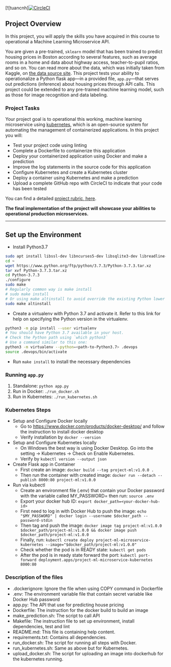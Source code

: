 [![tuancnh][![CircleCI](https://dl.circleci.com/status-badge/img/gh/tuancat/project-4-udacity/tree/main.svg?style=svg)](https://dl.circleci.com/status-badge/redirect/gh/tuancat/project-4-udacity/tree/main)

## Project Overview

In this project, you will apply the skills you have acquired in this course to operational a Machine Learning Microservice API. 

You are given a pre-trained, `sklearn` model that has been trained to predict housing prices in Boston according to several features, such as average rooms in a home and data about highway access, teacher-to-pupil ratios, and so on. You can read more about the data, which was initially taken from Kaggle, on [the data source site](https://www.kaggle.com/c/boston-housing). This project tests your ability to operationalize a Python flask app—in a provided file, `app.py`—that serves out predictions (inference) about housing prices through API calls. This project could be extended to any pre-trained machine learning model, such as those for image recognition and data labeling.

### Project Tasks

Your project goal is to operational this working, machine learning microservice using [kubernetes](https://kubernetes.io/), which is an open-source system for automating the management of containerized applications. In this project you will:
* Test your project code using linting
* Complete a Dockerfile to containerize this application
* Deploy your containerized application using Docker and make a prediction
* Improve the log statements in the source code for this application
* Configure Kubernetes and create a Kubernetes cluster
* Deploy a container using Kubernetes and make a prediction
* Upload a complete GitHub repo with CircleCI to indicate that your code has been tested

You can find a detailed [project rubric, here](https://review.udacity.com/#!/rubrics/2576/view).

**The final implementation of the project will showcase your abilities to operational production microservices.**

---

## Set up the Environment

* Install Python3.7
```bash
sudo apt install libssl-dev libncurses5-dev libsqlite3-dev libreadline-dev libtk8.6 libgdm-dev libdb4o-cil-dev libpcap-dev
cd ~
wget https://www.python.org/ftp/python/3.7.3/Python-3.7.3.tar.xz
tar xvf Python-3.7.3.tar.xz
cd Python-3.7.3
./configure
sudo make
# Regularly common way is make install
# sudo make install
# Or using make altinstall to avoid override the existing Python lower version
sudo make altinstall
```

* Create a virtualenv with Python 3.7 and activate it. Refer to this link for help on specifying the Python version in the virtualenv. 
```bash
python3 -m pip install --user virtualenv
# You should have Python 3.7 available in your host. 
# Check the Python path using `which python3`
# Use a command similar to this one:
python3 -m virtualenv --python=<path-to-Python3.7> .devops
source .devops/bin/activate
```
* Run `make install` to install the necessary dependencies

### Running `app.py`

1. Standalone:  `python app.py`
2. Run in Docker:  `./run_docker.sh`
3. Run in Kubernetes:  `./run_kubernetes.sh`

### Kubernetes Steps

* Setup and Configure Docker locally
  * Go to https://www.docker.com/products/docker-desktop/ and follow the instruction to install docker desktop
  * Verify installation by `docker --version`
* Setup and Configure Kubernetes locally
  * On Windows the best way is using Docker Desktop. Go into the setting -> Kubernetes -> Check on Enable Kubernetes.
  * Verify by `kubectl version --output json`
* Create Flask app in Container
  * First create an image: `docker build --tag project-ml:v1.0.0 .`
  * Then run the container with created image: `docker run --detach --publish 8000:80 project-ml:v1.0.0`
* Run via kubectl
  * Create an environment file (.env) that contain your Docker password with the variable called MY_PASSWORD=<your-docker-hub-pw> then run: `source .env`
  * Export your docker hub ID: `export docker_path=<your-docker-hub-id>`
  * First need to log in with Docker Hub to push the image: `echo "$MY_PASSWORD" | docker login --username $docker_path --password-stdin`
  * Then tag and push the image: `docker image tag project-ml:v1.0.0 $docker_path/project-ml:v1.0.0 && docker image push $docker_path/project-ml:v1.0.0`
  * Finally, run: `kubectl create deploy project-ml-microservice-kubernetes --image="$docker_path/project-ml:v1.0.0"`
  * Check whether the pod is in READY state: `kubectl get pods`
  * After the pod is in ready state forward the port: `kubectl port-forward deployment.apps/project-ml-microservice-kubernetes 8000:80`

### Description of the files
* .dockerignore: Ignore the file when using COPY command in Dockerfile
* .env: The environment variable file that contain secret variable like Docker Hub password
* app.py: The API that use for predicting house pricing
* Dockerfile: The instruction for the docker build to build an image
* make_prediction.sh: The script to call API
* Makefile: The instruction file to set up environment, install dependencies, test and lint
* README.md: This file is containing help content.
* requirements.txt: Contains all dependencies.
* run_docker.sh: The script for running all steps with Docker.
* run_kubernetes.sh: Same as above but for Kubernetes.
* upload_docker.sh: The script for uploading an image into dockerhub for the kubernetes running.